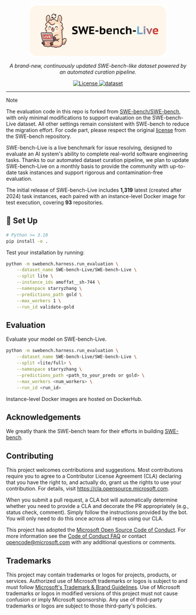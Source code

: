 <p align="center">
  <a href="http://swe-bench.github.io">
    <img src="assets/banner.png" style="height: 10em" alt="swe-bench-live" />
  </a>
</p>

<p align="center">
  <em>A brand-new, continuously updated SWE-bench-like dataset powered by an automated curation pipeline.</em>
</p>

<p align="center">
  <a href="./LICENSE">
        <img alt="License" src="https://img.shields.io/github/license/SWE-bench/SWE-bench?style=for-the-badge">
  </a>
  <a href="https://huggingface.co/datasets/SWE-bench-Live/SWE-bench-Live">
        <img alt="dataset" src="https://img.shields.io/badge/Dataset-HF-FFD21E.svg?style=for-the-badge&logo=huggingface&logoColor=FFD21E">
  </a>
</p>

---

> [!NOTE]
> The evaluation code in this repo is forked from [SWE-bench/SWE-bench](https://github.com/SWE-bench/SWE-bench), with only minimal modifications to support evaluation on the SWE-bench-Live dataset. All other settings remain consistent with SWE-bench to reduce the migration effort. For code part, please respect the original [license](https://github.com/SWE-bench/SWE-bench/blob/main/LICENSE) from the SWE-bench repository.

SWE-bench-Live is a live benchmark for issue resolving, designed to evaluate an AI system's ability to complete real-world software engineering tasks. Thanks to our automated dataset curation pipeline, we plan to update SWE-bench-Live on a monthly basis to provide the community with up-to-date task instances and support rigorous and contamination-free evaluation.

The initial release of SWE-bench-Live includes **1,319** latest (created after 2024) task instances, each paired with an instance-level Docker image for test execution, covering **93** repositories.

## 🚀 Set Up

```bash
# Python >= 3.10
pip install -e .
```

Test your installation by running:
```bash
python -m swebench.harness.run_evaluation \
    --dataset_name SWE-bench-Live/SWE-bench-Live \
    --split lite \
    --instance_ids amoffat__sh-744 \
    --namespace starryzhang \
    --predictions_path gold \
    --max_workers 1 \
    --run_id validate-gold
```

## Evaluation

Evaluate your model on SWE-bench-Live.

```bash
python -m swebench.harness.run_evaluation \
    --dataset_name SWE-bench-Live/SWE-bench-Live \
    --split <lite/full> \
    --namespace starryzhang \
    --predictions_path <path_to_your_preds or gold> \
    --max_workers <num_workers> \
    --run_id <run_id>
```

Instance-level Docker images are hosted on DockerHub.


## Acknowledgements

We greatly thank the SWE-bench team for their efforts in building [SWE-bench](https://swebench.com).


## Contributing

This project welcomes contributions and suggestions.  Most contributions require you to agree to a
Contributor License Agreement (CLA) declaring that you have the right to, and actually do, grant us
the rights to use your contribution. For details, visit https://cla.opensource.microsoft.com.

When you submit a pull request, a CLA bot will automatically determine whether you need to provide
a CLA and decorate the PR appropriately (e.g., status check, comment). Simply follow the instructions
provided by the bot. You will only need to do this once across all repos using our CLA.

This project has adopted the [Microsoft Open Source Code of Conduct](https://opensource.microsoft.com/codeofconduct/).
For more information see the [Code of Conduct FAQ](https://opensource.microsoft.com/codeofconduct/faq/) or
contact [opencode@microsoft.com](mailto:opencode@microsoft.com) with any additional questions or comments.

## Trademarks

This project may contain trademarks or logos for projects, products, or services. Authorized use of Microsoft 
trademarks or logos is subject to and must follow 
[Microsoft's Trademark & Brand Guidelines](https://www.microsoft.com/en-us/legal/intellectualproperty/trademarks/usage/general).
Use of Microsoft trademarks or logos in modified versions of this project must not cause confusion or imply Microsoft sponsorship.
Any use of third-party trademarks or logos are subject to those third-party's policies.
